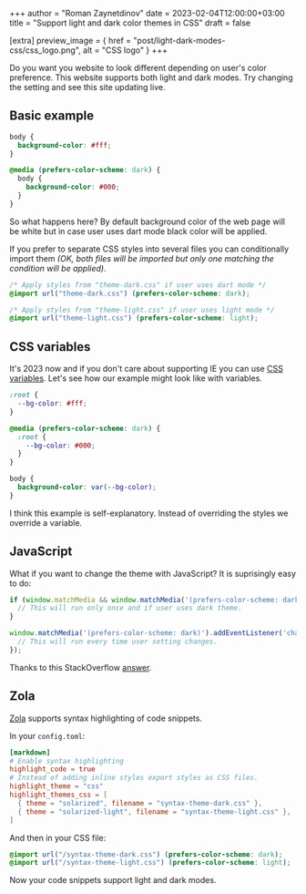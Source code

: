 +++
author = "Roman Zaynetdinov"
date = 2023-02-04T12:00:00+03:00
title = "Support light and dark color themes in CSS"
draft = false

[extra]
preview_image = { href = "post/light-dark-modes-css/css_logo.png", alt = "CSS logo" }
+++

Do you want you website to look different depending on user's color preference. This website supports both light and dark modes. Try changing the setting and see this site updating live.

## Basic example

```css
body {
  background-color: #fff;
}

@media (prefers-color-scheme: dark) {
  body {
    background-color: #000;
  }
}
```

So what happens here? By default background color of the web page will be white but in case user uses dart mode black color will be applied.

If you prefer to separate CSS styles into several files you can conditionally import them *(OK, both files will be imported but only one matching the condition will be applied)*.

```css
/* Apply styles from "theme-dark.css" if user uses dart mode */
@import url("theme-dark.css") (prefers-color-scheme: dark);

/* Apply styles from "theme-light.css" if user uses light mode */
@import url("theme-light.css") (prefers-color-scheme: light);
```


## CSS variables

It's 2023 now and if you don't care about supporting IE you can use [CSS variables](https://caniuse.com/css-variables). Let's see how our example might look like with variables.

```css
:root {
  --bg-color: #fff;
}

@media (prefers-color-scheme: dark) {
  :root {
    --bg-color: #000;
  }
}

body {
  background-color: var(--bg-color);
}
```

I think this example is self-explanatory. Instead of overriding the styles we override a variable.


## JavaScript

What if you want to change the theme with JavaScript? It is suprisingly easy to do:

```js
if (window.matchMedia && window.matchMedia('(prefers-color-scheme: dark)').matches) {
  // This will run only once and if user uses dark theme.
}

window.matchMedia('(prefers-color-scheme: dark)').addEventListener('change', (event) => {
  // This will run every time user setting changes.
});
```

Thanks to this StackOverflow [answer](https://stackoverflow.com/a/57795495).


## Zola

[Zola](https://www.getzola.org/) supports syntax highlighting of code snippets. 

In your `config.toml`:

```toml
[markdown]
# Enable syntax highlighting
highlight_code = true
# Instead of adding inline styles export styles as CSS files.
highlight_theme = "css"
highlight_themes_css = [
  { theme = "solarized", filename = "syntax-theme-dark.css" },
  { theme = "solarized-light", filename = "syntax-theme-light.css" },
]
```

And then in your CSS file:

```css
@import url("/syntax-theme-dark.css") (prefers-color-scheme: dark);
@import url("/syntax-theme-light.css") (prefers-color-scheme: light);
```

Now your code snippets support light and dark modes.
